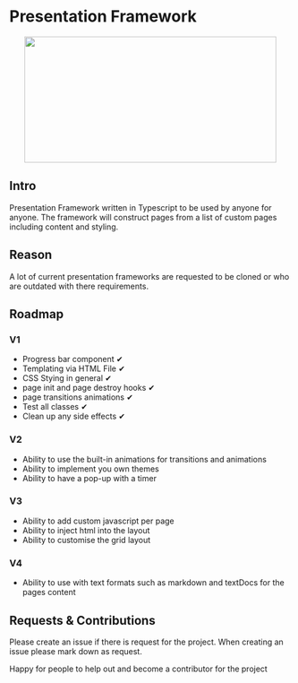 # Presentation Framework


<p align="center">
 <a href="https://www.buymeacoffee.com/elliotevans">
   <img width="450" height="225" src="https://i.imgur.com/urT5zdX.png">
 </a>
</p>


## Intro
Presentation Framework written in Typescript to be used by anyone for anyone.
The framework will construct pages from a list of custom pages including content and styling.

## Reason
A lot of current presentation frameworks are requested to be cloned or who are outdated with there requirements.
 

## Roadmap

### V1
- Progress bar component ✔
- Templating via HTML File ✔
- CSS Stying in general ✔
- page init and page destroy hooks ✔
- page transitions animations ✔
- Test all classes ✔
- Clean up any side effects ✔

### V2
- Ability to use the built-in animations for transitions and animations
- Ability to implement you own themes
- Ability to have a pop-up with a timer

### V3
- Ability to add custom javascript per page
- Ability to inject html into the layout
- Ability to customise the grid layout

### V4
- Ability to use with text formats such as markdown and textDocs for the pages content

## Requests & Contributions
Please create an issue if there is request for the project. When creating an issue please mark down as request.

Happy for people to help out and become a contributor for the project

